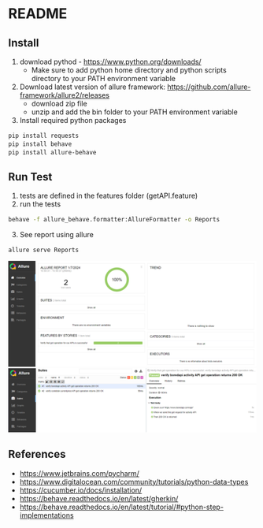 # README #
## Install ##
1. download pythod - https://www.python.org/downloads/
    * Make sure to add python home directory and python scripts directory to your PATH environment variable
2. Download latest version of allure framework: https://github.com/allure-framework/allure2/releases
    * download zip file
    * unzip and add the bin folder to your PATH environment variable
3. Install required python packages

```bash
pip install requests
pip install behave
pip install allure-behave
```
## Run Test ##
1. tests are defined in the features folder (getAPI.feature)
2. run the tests

```bash
behave -f allure_behave.formatter:AllureFormatter -o Reports
```

3. See report using allure

```bash
allure serve Reports
```
![Screenshot](screenshot1.png)
![Screenshot](screenshot2.png)

## References ##
* https://www.jetbrains.com/pycharm/
* https://www.digitalocean.com/community/tutorials/python-data-types
* https://cucumber.io/docs/installation/
* https://behave.readthedocs.io/en/latest/gherkin/
* https://behave.readthedocs.io/en/latest/tutorial/#python-step-implementations
